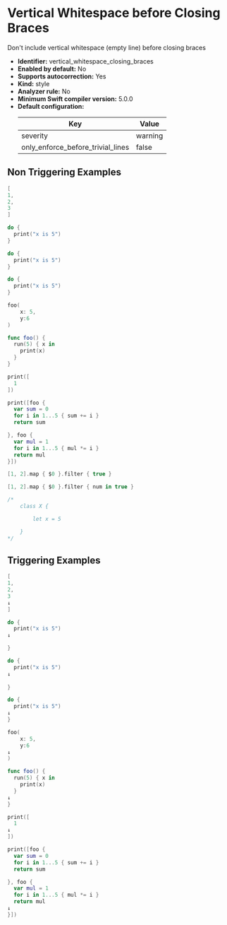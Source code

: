 # Vertical Whitespace before Closing Braces

Don't include vertical whitespace (empty line) before closing braces

* **Identifier:** vertical_whitespace_closing_braces
* **Enabled by default:** No
* **Supports autocorrection:** Yes
* **Kind:** style
* **Analyzer rule:** No
* **Minimum Swift compiler version:** 5.0.0
* **Default configuration:**
  <table>
  <thead>
  <tr><th>Key</th><th>Value</th></tr>
  </thead>
  <tbody>
  <tr>
  <td>
  severity
  </td>
  <td>
  warning
  </td>
  </tr>
  <tr>
  <td>
  only_enforce_before_trivial_lines
  </td>
  <td>
  false
  </td>
  </tr>
  </tbody>
  </table>

## Non Triggering Examples

```swift
[
1,
2,
3
]
```

```swift
do {
  print("x is 5")
}
```

```swift
do {
  print("x is 5")
}
```

```swift
do {
  print("x is 5")
}
```

```swift
foo(
    x: 5,
    y:6
)
```

```swift
func foo() {
  run(5) { x in
    print(x)
  }
}
```

```swift
print([
  1
])
```

```swift
print([foo {
  var sum = 0
  for i in 1...5 { sum += i }
  return sum

}, foo {
  var mul = 1
  for i in 1...5 { mul *= i }
  return mul
}])
```

```swift
[1, 2].map { $0 }.filter { true }
```

```swift
[1, 2].map { $0 }.filter { num in true }
```

```swift
/*
    class X {

        let x = 5

    }
*/
```

## Triggering Examples

```swift
[
1,
2,
3
↓
]
```

```swift
do {
  print("x is 5")
↓

}
```

```swift
do {
  print("x is 5")
↓
  
}
```

```swift
do {
  print("x is 5")
↓
}
```

```swift
foo(
    x: 5,
    y:6
↓
)
```

```swift
func foo() {
  run(5) { x in
    print(x)
  }
↓
}
```

```swift
print([
  1
↓
])
```

```swift
print([foo {
  var sum = 0
  for i in 1...5 { sum += i }
  return sum

}, foo {
  var mul = 1
  for i in 1...5 { mul *= i }
  return mul
↓
}])
```